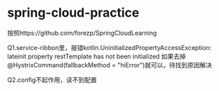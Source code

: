 # spring-cloud-practice
按照https://github.com/forezp/SpringCloudLearning

Q1.service-ribbon里，报错kotlin.UninitializedPropertyAccessException: lateinit property restTemplate has not been initialized
如果去掉@HystrixCommand(fallbackMethod = "hiError")就可以，待找到原因解决

Q2.config不起作用，读不到配置
